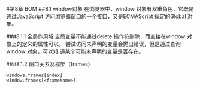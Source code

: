 #第8章 BOM
##8.1 window对象
在浏览器中，window 对象有双重角色，它既是通过JavaScript 访问浏览器窗口的一个接口，又是ECMAScript 规定的Global 对象。

###8.1.1 全局作用域
全局变量不能通过delete 操作符删除，而直接在window 对象上的定义的属性可以。
尝试访问未声明的变量会抛出错误，但是通过查询window 对象，可以知
道某个可能未声明的变量是否存在。

###8.1.2 窗口关系及框架（frames）

	windows.frames[index]
	window.frames[<frameName>]